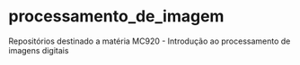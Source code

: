 # processamento_de_imagem
Repositórios destinado a matéria MC920 - Introdução ao processamento de imagens digitais
